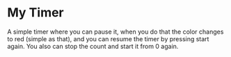 # My Timer
A simple timer where you can pause it, when you do that the color changes to red (simple as that), and you can resume the timer by pressing start again. You also can stop the count and start it from 0 again.
